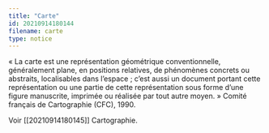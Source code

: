 ```yaml
---
title: "Carte"
id: 20210914180144
filename: carte
type: notice
---
```


« La carte est une représentation géométrique conventionnelle, généralement plane, en positions relatives, de phénomènes concrets ou abstraits, localisables dans l’espace ; c’est aussi un document portant cette représentation ou une partie de cette représentation sous forme d’une figure manuscrite, imprimée ou réalisée par tout autre moyen. »
Comité français de Cartographie (CFC), 1990.

Voir [[20210914180145]] Cartographie.

